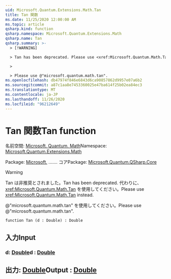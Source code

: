 ```yaml
---
uid: Microsoft.Quantum.Extensions.Math.Tan
title: Tan 関数
ms.date: 11/25/2020 12:00:00 AM
ms.topic: article
qsharp.kind: function
qsharp.namespace: Microsoft.Quantum.Extensions.Math
qsharp.name: Tan
qsharp.summary: >-
  > [!WARNING]

  > Tan has been deprecated. Please use <xref:Microsoft.Quantum.Math.Tan> instead.

  >

  > Please use @"microsoft.quantum.math.tan".
ms.openlocfilehash: db47974f846e6843d6ca90857862d9957e07a6b2
ms.sourcegitcommit: a87c1aa8e7453360025e47ba614f25b02ea84ec3
ms.translationtype: MT
ms.contentlocale: ja-JP
ms.lasthandoff: 11/26/2020
ms.locfileid: "96212649"
---
```

# <a name="tan-function"></a><span data-ttu-id="62976-102">Tan 関数</span><span class="sxs-lookup"><span data-stu-id="62976-102">Tan function</span></span>

<span data-ttu-id="62976-103">名前空間: [Microsoft. Quantum. Math](xref:Microsoft.Quantum.Extensions.Math)</span><span class="sxs-lookup"><span data-stu-id="62976-103">Namespace: [Microsoft.Quantum.Extensions.Math](xref:Microsoft.Quantum.Extensions.Math)</span></span>

<span data-ttu-id="62976-104">Package: [Microsoft.](https://nuget.org/packages/Microsoft.Quantum.QSharp.Core) ....... コア</span><span class="sxs-lookup"><span data-stu-id="62976-104">Package: [Microsoft.Quantum.QSharp.Core](https://nuget.org/packages/Microsoft.Quantum.QSharp.Core)</span></span>


> [!WARNING]
> <span data-ttu-id="62976-105">Tan は非推奨とされました。</span><span class="sxs-lookup"><span data-stu-id="62976-105">Tan has been deprecated.</span></span> <span data-ttu-id="62976-106">代わりに、<xref:Microsoft.Quantum.Math.Tan> を使用してください。</span><span class="sxs-lookup"><span data-stu-id="62976-106">Please use <xref:Microsoft.Quantum.Math.Tan> instead.</span></span>
>
> <span data-ttu-id="62976-107">@"microsoft.quantum.math.tan" を使用してください。</span><span class="sxs-lookup"><span data-stu-id="62976-107">Please use @"microsoft.quantum.math.tan".</span></span>



```qsharp
function Tan (d : Double) : Double
```


## <a name="input"></a><span data-ttu-id="62976-108">入力</span><span class="sxs-lookup"><span data-stu-id="62976-108">Input</span></span>

### <a name="d--double"></a><span data-ttu-id="62976-109">d: [Double](xref:microsoft.quantum.lang-ref.double)</span><span class="sxs-lookup"><span data-stu-id="62976-109">d : [Double](xref:microsoft.quantum.lang-ref.double)</span></span>





## <a name="output--double"></a><span data-ttu-id="62976-110">出力: [Double](xref:microsoft.quantum.lang-ref.double)</span><span class="sxs-lookup"><span data-stu-id="62976-110">Output : [Double](xref:microsoft.quantum.lang-ref.double)</span></span>

